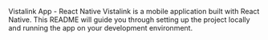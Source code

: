 Vistalink App - React Native
Vistalink is a mobile application built with React Native. This README will guide you through setting up the project locally and running the app on your development environment.

